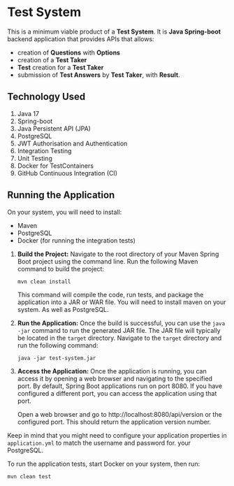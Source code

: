 # Test System

This is a minimum viable product of a **Test System**. It is **Java Spring-boot** backend application that provides APIs that allows:
- creation of **Questions** with **Options**
- creation of a **Test Taker**
- **Test** creation for a **Test Taker**
- submission of **Test Answers** by **Test Taker**, with **Result**.


## Technology Used

1. Java 17
2. Spring-boot
3. Java Persistent API (JPA)
4. PostgreSQL
5. JWT Authorisation and Authentication
5. Integration Testing
6. Unit Testing
7. Docker for TestContainers
8. GitHub Continuous Integration (CI)

## Running the Application

On your system, you will need to install:
- Maven
- PostgreSQL
- Docker (for running the integration tests)

1. **Build the Project:**
   Navigate to the root directory of your Maven Spring Boot project using the command line. Run the following Maven command to build the project:
    ```
    mvn clean install
    ```
   This command will compile the code, run tests, and package the application into a JAR or WAR file. You will need to install maven on your system. As well as PostgreSQL.

2. **Run the Application:**
   Once the build is successful, you can use the `java -jar` command to run the generated JAR file. The JAR file will typically be located in the `target` directory. Navigate to the `target` directory and run the following command:
    ```
    java -jar test-system.jar
    ```

3. **Access the Application:**
   Once the application is running, you can access it by opening a web browser and navigating to the specified port. By default, Spring Boot applications run on port 8080. If you have configured a different port, you can access the application using that port.

   Open a web browser and go to http://localhost:8080/api/version or the configured port. This should return the application version number.

Keep in mind that you might need to configure your application properties in `application.yml` to match the username and password for. your PostgreSQL.

To run the application tests, start Docker on your system, then run:
```
mvn clean test
```

